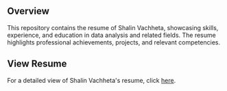 ## Overview

This repository contains the resume of Shalin Vachheta, showcasing skills, experience, and education in data analysis and related fields. The resume highlights professional achievements, projects, and relevant competencies.

## View Resume

For a detailed view of Shalin Vachheta's resume, click [here]([https://shalinvachheta017.github.io/Resume_Shalin-Vachheta/]https://shalinvachheta017.github.io/Resume_Shalin-Vachheta_io/).
